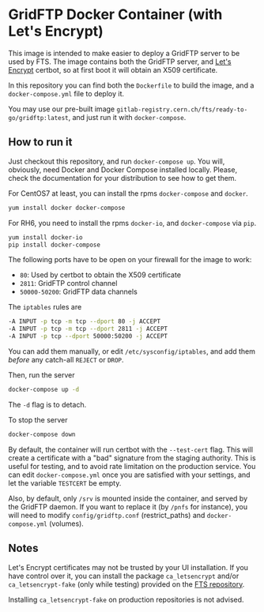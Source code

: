 GridFTP Docker Container (with Let's Encrypt)
=============================================
This image is intended to make easier to deploy a GridFTP server to be used by FTS. The image contains
both the GridFTP server, and [Let's Encrypt](https://letsencrypt.org/) certbot, so at first boot it will
obtain an X509 certificate.

In this repository you can find both the `Dockerfile` to build the image,
and a `docker-compose.yml` file to deploy it.

You may use our pre-built image `gitlab-registry.cern.ch/fts/ready-to-go/gridftp:latest`,
and just run it with `docker-compose`.

## How to run it
Just checkout this repository, and run `docker-compose up`. You will, obviously,
need Docker and Docker Compose installed locally. Please, check the documentation
for your distribution to see how to get them.

For CentOS7 at least, you can install the rpms `docker-compose` and `docker`.

```bash
yum install docker docker-compose
```

For RH6, you need to install the rpms `docker-io`, and `docker-compose` via `pip`.

```bash
yum install docker-io
pip install docker-compose
```

The following ports have to be open on your firewall for the image to work:

* `80`: Used by certbot to obtain the X509 certificate
* `2811`: GridFTP control channel
*  `50000-50200`: GridFTP data channels

The `iptables` rules are

```bash
-A INPUT -p tcp -m tcp --dport 80 -j ACCEPT
-A INPUT -p tcp -m tcp --dport 2811 -j ACCEPT
-A INPUT -p tcp --dport 50000:50200 -j ACCEPT
```

You can add them manually, or edit `/etc/sysconfig/iptables`, and add them *before* any catch-all
`REJECT` or `DROP`.

Then, run the server

```bash
docker-compose up -d
```

The `-d` flag is to detach.

To stop the server

```bash
docker-compose down
```

By default, the container will run certbot with the `--test-cert` flag. This will create a certificate
with a "bad" signature from the staging authority.
This is useful for testing, and to avoid rate limitation on the production service. You can edit
`docker-compose.yml` once you are satisfied with your settings, and let the variable `TESTCERT` be empty.

Also, by default, only `/srv` is mounted inside the container, and served by the GridFTP daemon.
If you want to replace it (by `/pnfs` for instance), you will need to modify `config/gridftp.conf` (restrict\_paths)
and `docker-compose.yml` (volumes).

## Notes
Let's Encrypt certificates may not be trusted by your UI installation. If you have control over it, you can
install the package `ca_letsencrypt` and/or `ca_letsencrypt-fake` (only while testing) provided
on the [FTS repository](http://fts-repo.web.cern.ch/fts-repo/testing/).

Installing `ca_letsencrypt-fake` on production repositories is not advised.

